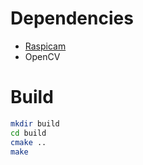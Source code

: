 # Dependencies
- [Raspicam](https://www.uco.es/investiga/grupos/ava/node/40)
- OpenCV

# Build
```sh
mkdir build
cd build
cmake ..
make
```

